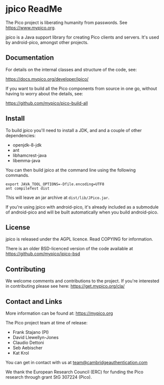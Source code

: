 # jpico ReadMe

The Pico project is liberating humanity from passwords. See https://www.mypico.org.

jpico is a Java support library for creating Pico clients and servers. It's used by android-pico, amongst other projects.

## Documentation

For details on the internal classes and structure of the code, see:

https://docs.mypico.org/developer/jpico/

If you want to build all the Pico components from source in one go, without having to worry about the details, see:

https://github.com/mypico/pico-build-all

## Install

To build jpico you'll need to install a JDK, and and a couple of other dependencies:
- openjdk-8-jdk
- ant
- libhamcrest-java
- libemma-java

You can then build jpico at the command line using the following commands.

```
export JAVA_TOOL_OPTIONS=-Dfile.encoding=UTF8
ant compileTest dist
```

This will leave an jar archive at `dist/lib/JPico.jar`.

If you're using jpico with android-pico, it's already included as a submodule of android-pico and will be built automatically when you build android-pico.

## License

jpico is released under the AGPL licence. Read COPYING for information.

There is an older BSD-licenced version of the code available at https://github.com/mypico/jpico-bsd

## Contributing

We welcome comments and contributions to the project. If you're interested in contributing please see here: https://get.mypico.org/cla/

## Contact and Links

More information can be found at: https://mypico.org

The Pico project team at time of release:
 * Frank Stajano (PI)
 * David Llewellyn-Jones
 * Claudio Dettoni
 * Seb Aebischer
 * Kat Krol

You can get in contact with us at team@cambridgeauthentication.com

We thank the European Research Council (ERC) for funding the Pico research through grant StG 307224 (Pico).
